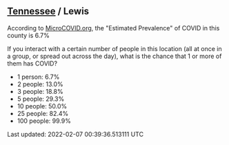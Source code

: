 
## [Tennessee](/united-states/tennessee) / Lewis

According to [MicroCOVID.org](http://microcovid.org),
the "Estimated Prevalence" of COVID in this county is 6.7%

If you interact with a certain number of people in this location
(all at once in a group, or spread out across the day), what is the chance that
1 or more of them has COVID?

- 1 person: 6.7%
- 2 people: 13.0%
- 3 people: 18.8%
- 5 people: 29.3%
- 10 people: 50.0%
- 25 people: 82.4%
- 100 people: 99.9%

Last updated: 2022-02-07 00:39:36.513111 UTC
